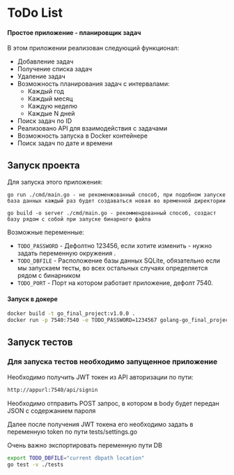 # ToDo List

#### Простое приложение - планировщик задач

В этом приложении реализован следующий функционал:
- Добавление задач
- Получение списка задач
- Удаление задач
- Возможность планирования задач с интервалами:
  * Каждый год
  * Каждый месяц
  * Каждую неделю
  * Каждые N дней
- Поиск задач по ID
- Реализовано API для взаимодействия с задачами
- Возможность запуска в Docker контейнере
- Поиск задач по дате и времени


## Запуск проекта

Для запуска этого приложения:
```
go run ./cmd/main.go - не рекоменжованный способ, при подобном запуске база данных каждый раз будет создаваться новая во временной директории

go build -o server ./cmd/main.go - рекоммендованный способ, создаст базу рядом с собой при запуске бинарного файла
```
Возможные переменные:

- `TODO_PASSWORD` - Дефолтно 123456, если хотите изменить - нужно задать переменную окружения .
- `TODO_DBFILE` - Расположение базы данных SQLite, обязательно если мы запускаем тесты, во всех остальных случаях определяется рядом с бинарником
- `TODO_PORT` - Порт на котором работает приложение, дефолт 7540.

#### Запуск в докере 
``` bash
docker build -t go_final_project:v1.0.0 .
docker run -p 7540:7540 -e TODO_PASSWORD=1234567 golang-go_final_project:v1.0.0
```

## Запуск тестов

### Для запуска тестов необходимо запущенное приложение
Необходимо получить JWT токен из API авторизации по пути:
``` bash
http://appurl:7540/api/signin
```
Необходимо отправить POST запрос, в котором в body будет передан JSON с содержанием пароля

Далее после получения JWT токена его необходимо задать в переменную token по пути tests/settings.go

Очень важно экспортировать переменную пути DB
``` bash
export TODO_DBFILE="current dbpath location"
go test -v ./tests
```
